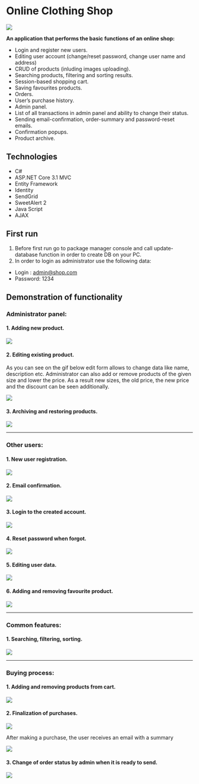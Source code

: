 # Online Clothing Shop

![](Images/main-page.gif)


**An application that performs the basic functions of an online shop:**

  - Login and register new users.
  - Editing user account (change/reset password,  change user name and address)
  - CRUD of products (inluding images uploading).
  - Searching products, filtering and sorting results.
  - Session-based shopping cart.
  - Saving favourites products.
  - Orders.
  - User’s purchase history.
  - Admin panel.
  - List of all transactions in admin panel and ability to change their status.
  - Sending email-confirmation, order-summary and password-reset emails.
  - Confirmation popups.
  - Product archive.

## Technologies

- C#
- ASP.NET Core 3.1 MVC
- Entity Framework
- Identity
- SendGrid
- SweetAlert 2
- Java Script
- AJAX

## First run

1. Before first run go to package manager console and call update-database function in order to create DB on your PC.
2. In order to login as administrator use the following data:
 - Login : admin@shop.com
 - Password: 1234


## Demonstration of functionality



### Administrator panel:

#### 1. Adding new product.

![](Images/add-product.gif)

#### 2. Editing existing product.

As you can see on the gif below edit form allows to change data like name, description etc. Administrator can also add or remove products of the given size and lower the price. As a result new sizes, the old price, the new price and the discount can be seen additionally.

![](Images/edit-product.gif) 

#### 3. Archiving and restoring products.

![](Images/archive.gif)

***

### Other users:

#### 1. New user registration.

![](Images/register.gif) 

#### 2. Email confirmation.

![](Images/email-confirmation.gif)

#### 3. Login to the created account.

![](Images/login.gif)

#### 4. Reset password when forgot.

![](Images/reset-password.gif)

#### 5. Editing user data.

![](Images/edit-user.gif)

#### 6. Adding and removing favourite product.

![](Images/add-remove-favourites.gif) 

***

### Common features: 

#### 1. Searching, filtering, sorting.

![](Images/searching-filtering-sorting.gif)

***

### Buying process:

#### 1. Adding and removing products from cart.

![](Images/add-remove-cart.gif) 

#### 2. Finalization of purchases.

![](Images/purchase-finalization.gif) 

After making a purchase, the user receives an email with a summary

![](Images/order-summary-email.jpg)

#### 3. Change of order status by admin when it is ready to send.

![](Images/change-of-order-status.gif)


















